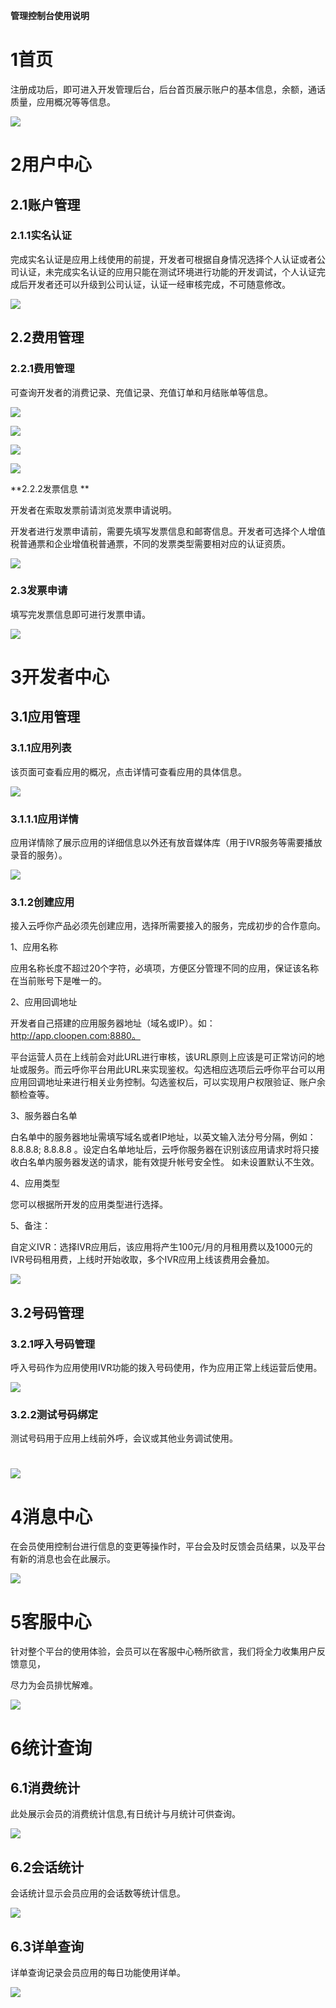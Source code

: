 **管理控制台使用说明**

1首页
=====

注册成功后，即可进入开发管理后台，后台首页展示账户的基本信息，余额，通话质量，应用概况等等信息。

![](./2/media/image1.png)

2用户中心
=========

2.1账户管理
-----------

### 2.1.1实名认证

完成实名认证是应用上线使用的前提，开发者可根据自身情况选择个人认证或者公司认证，未完成实名认证的应用只能在测试环境进行功能的开发调试，个人认证完成后开发者还可以升级到公司认证，认证一经审核完成，不可随意修改。

![](./2/media/image2.png)

2.2费用管理
-----------

### 2.2.1费用管理

可查询开发者的消费记录、充值记录、充值订单和月结账单等信息。

![](./2/media/image3.png)

![](./2/media/image4.png)

![](./2/media/image5.png)

![](./2/media/image6.png)

**2.2.2发票信息 **

开发者在索取发票前请浏览发票申请说明。

开发者进行发票申请前，需要先填写发票信息和邮寄信息。开发者可选择个人增值税普通票和企业增值税普通票，不同的发票类型需要相对应的认证资质。

![](./2/media/image7.png)

### 2.3发票申请

填写完发票信息即可进行发票申请。

![](./2/media/image8.png)

3开发者中心
===========

3.1应用管理
-----------

### 3.1.1应用列表

该页面可查看应用的概况，点击详情可查看应用的具体信息。

![](./2/media/image9.png)

### 3.1.1.1应用详情

应用详情除了展示应用的详细信息以外还有放音媒体库（用于IVR服务等需要播放录音的服务）。

![](./2/media/image10.png)

### 3.1.2创建应用

接入云呼你产品必须先创建应用，选择所需要接入的服务，完成初步的合作意向。

1、应用名称

应用名称长度不超过20个字符，必填项，方便区分管理不同的应用，保证该名称在当前账号下是唯一的。

2、应用回调地址

开发者自己搭建的应用服务器地址（域名或IP）。如：http://app.cloopen.com:8880。

平台运营人员在上线前会对此URL进行审核，该URL原则上应该是可正常访问的地址或服务。而云呼你平台用此URL来实现鉴权。勾选相应选项后云呼你平台可以用应用回调地址来进行相关业务控制。勾选鉴权后，可以实现用户权限验证、账户余额检查等。

3、服务器白名单

白名单中的服务器地址需填写域名或者IP地址，以英文输入法分号分隔，例如：8.8.8.8; 8.8.8.8 。设定白名单地址后，云呼你服务器在识别该应用请求时将只接收白名单内服务器发送的请求，能有效提升帐号安全性。 如未设置默认不生效。

4、应用类型

您可以根据所开发的应用类型进行选择。

5、备注：

自定义IVR：选择IVR应用后，该应用将产生100元/月的月租用费以及1000元的IVR号码租用费，上线时开始收取，多个IVR应用上线该费用会叠加。

![](./2/media/image11.png)

3.2号码管理
-----------

### 3.2.1呼入号码管理

呼入号码作为应用使用IVR功能的拨入号码使用，作为应用正常上线运营后使用。

![](./2/media/image12.png)

### 3.2.2测试号码绑定

测试号码用于应用上线前外呼，会议或其他业务调试使用。

![](./2/media/image13.png)
==========================

4消息中心
=========

在会员使用控制台进行信息的变更等操作时，平台会及时反馈会员结果，以及平台有新的消息也会在此展示。

![](./2/media/image14.png)

5客服中心
=========

针对整个平台的使用体验，会员可以在客服中心畅所欲言，我们将全力收集用户反馈意见，

尽力为会员排忧解难。

![](./2/media/image15.png)

6统计查询
=========

6.1消费统计
-----------

此处展示会员的消费统计信息,有日统计与月统计可供查询。

![](./2/media/image16.png)

6.2会话统计
-----------

会话统计显示会员应用的会话数等统计信息。

![](./2/media/image17.png)

6.3详单查询
-----------

详单查询记录会员应用的每日功能使用详单。

![](./2/media/image18.png)
